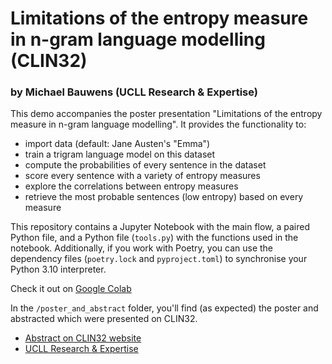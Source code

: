 # Limitations of the entropy measure in n-gram language modelling (CLIN32)
### by Michael Bauwens (UCLL Research & Expertise)

This demo accompanies the poster presentation "Limitations of the entropy measure in n-gram language modelling". It provides the functionality to:
- import data (default: Jane Austen's "Emma")
- train a trigram language model on this dataset
- compute the probabilities of every sentence in the dataset
- score every sentence with a variety of entropy measures
- explore the correlations between entropy measures
- retrieve the most probable sentences (low entropy) based on every measure

This repository contains a Jupyter Notebook with the main flow, a paired Python file, and a Python file (`tools.py`) with the functions used in the notebook. Additionally, if you work with Poetry, you can use the dependency files (`poetry.lock` and `pyproject.toml`) to synchronise your Python 3.10 interpreter.

Check it out on [Google Colab](https://colab.research.google.com/drive/1NtwOvY58SYT7YkIwEFMm2_XBR1zMJp7U?usp=sharing)

In the `/poster_and_abstract` folder, you'll find (as expected) the poster and abstracted which were presented on CLIN32.

- [Abstract on CLIN32 website](https://clin2022.uvt.nl/limitations-of-the-entropy-measure-in-n-gram-language-modelling/)
- [UCLL Research & Expertise](https://research-expertise.ucll.be/)

